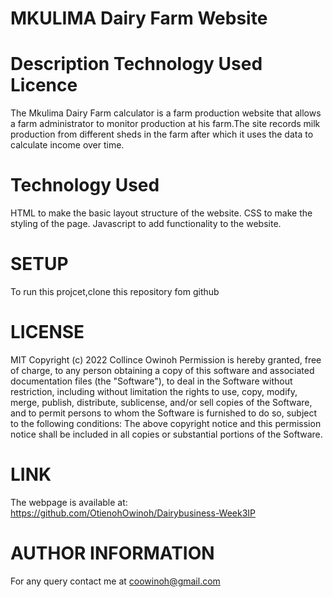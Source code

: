  # MKULIMA Dairy Farm Website

# Description Technology Used Licence

The Mkulima Dairy Farm calculator is a farm production website that allows a farm administrator to monitor production at his farm.The site records milk production from different sheds in the farm after which it uses the data to calculate income over time.

# Technology Used
HTML to make the basic layout structure of the website.
CSS to make the styling of the page.
Javascript to add functionality to the website.

# SETUP
To run this projcet,clone this repository fom github



# LICENSE

MIT Copyright (c) 2022 Collince Owinoh
Permission is hereby granted, free of charge, to any person obtaining a copy of this software and associated documentation files (the "Software"), to deal in the Software without restriction, including without limitation the rights to use, copy, modify, merge, publish, distribute, sublicense,
and/or sell copies of the Software, and to permit persons to whom the Software is furnished to do so, subject to the following conditions:
The above copyright notice and this permission notice shall be
included in all copies or substantial portions of the Software.

# LINK

The webpage is available at: https://github.com/OtienohOwinoh/Dairybusiness-Week3IP

# AUTHOR INFORMATION

For any query contact me at coowinoh@gmail.com
